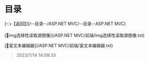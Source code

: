 # 目录  


[👈【返回】](/--目录--/ASP.NET MVC/--目录--ASP.NET MVC)  


[📜img选择性读取源图像](/ASP.NET MVC/前端/img选择性读取源图像.txt)  

[📜富文本编辑器](/ASP.NET MVC/前端/富文本编辑器.txt)  







> 2023/7/14 14:09:33
